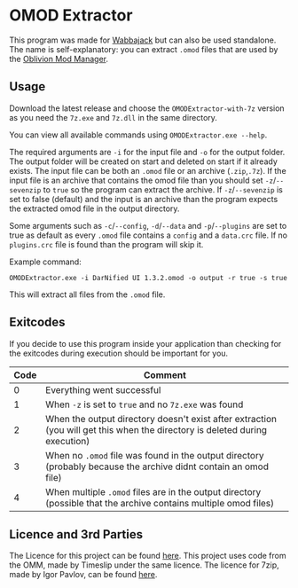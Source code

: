 # OMOD Extractor

This program was made for [Wabbajack](https://github.com/halgari/wabbajack) but can also be used standalone.
The name is self-explanatory: you can extract `.omod` files that are used by the [Oblivion Mod Manager](https://www.nexusmods.com/oblivion/mods/2097).

## Usage

Download the latest release and choose the `OMODExtractor-with-7z` version as you need the `7z.exe` and `7z.dll` in the same directory.

You can view all available commands using `OMODExtractor.exe --help`.

The required arguments are `-i` for the input file and `-o` for the output folder. The output folder will be created on start and deleted on start if it already exists. The input file can be both an `.omod` file or an archive (`.zip`,`.7z`). If the input file is an archive that contains the omod file than you should set `-z`/`--sevenzip` to `true` so the program can extract the archive. If `-z`/`--sevenzip` is set to false (default) and the input is an archive than the program expects the extracted omod file in the output directory.

Some arguments such as `-c`/`--config`, `-d`/`--data` and `-p`/`--plugins` are set to true as default as every `.omod` file contains a `config` and a `data.crc` file. If no `plugins.crc` file is found than the program will skip it.

Example command:

`OMODExtractor.exe -i DarNified UI 1.3.2.omod -o output -r true -s true`

This will extract all files from the `.omod` file.

## Exitcodes

If you decide to use this program inside your application than checking for the exitcodes during execution should be important for you.

| Code        | Comment           |
| ----------- |-----------------|
| 0 | Everything went successful |
| 1 | When `-z` is set to `true` and no `7z.exe` was found |
| 2 | When the output directory doesn't exist after extraction (you will get this when the directory is deleted during execution) |
| 3 | When no `.omod` file was found in the output directory (probably because the archive didnt contain an omod file) |
| 4 | When multiple `.omod` files are in the output directory (possible that the archive contains multiple omod files) |

## Licence and 3rd Parties

The Licence for this project can be found [here](https://github.com/erri120/OMOD-Extractor/blob/master/LICENSE). This project uses code from the OMM, made by Timeslip under the same licence. The licence for 7zip, made by Igor Pavlov, can be found [here](https://www.7-zip.org/license.txt).
